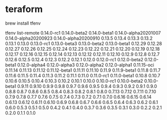 # teraform

brew install tfenv

tfenv list-remote
0.14.0-rc1
0.14.0-beta2
0.14.0-beta1
0.14.0-alpha20201007
0.14.0-alpha20200923
0.14.0-alpha20200910
0.13.5
0.13.4
0.13.3
0.13.2
0.13.1
0.13.0
0.13.0-rc1
0.13.0-beta3
0.13.0-beta2
0.13.0-beta1
0.12.29
0.12.28
0.12.27
0.12.26
0.12.25
0.12.24
0.12.23
0.12.22
0.12.21
0.12.20
0.12.19
0.12.18
0.12.17
0.12.16
0.12.15
0.12.14
0.12.13
0.12.12
0.12.11
0.12.10
0.12.9
0.12.8
0.12.7
0.12.6
0.12.5
0.12.4
0.12.3
0.12.2
0.12.1
0.12.0
0.12.0-rc1
0.12.0-beta2
0.12.0-beta1
0.12.0-alpha4
0.12.0-alpha3
0.12.0-alpha2
0.12.0-alpha1
0.11.15-oci
0.11.14
0.11.13
0.11.12
0.11.12-beta1
0.11.11
0.11.10
0.11.9
0.11.9-beta1
0.11.8
0.11.7
0.11.6
0.11.5
0.11.4
0.11.3
0.11.2
0.11.1
0.11.0
0.11.0-rc1
0.11.0-beta1
0.10.8
0.10.7
0.10.6
0.10.5
0.10.4
0.10.3
0.10.2
0.10.1
0.10.0
0.10.0-rc1
0.10.0-beta2
0.10.0-beta1
0.9.11
0.9.10
0.9.9
0.9.8
0.9.7
0.9.6
0.9.5
0.9.4
0.9.3
0.9.2
0.9.1
0.9.0
0.8.8
0.8.7
0.8.6
0.8.5
0.8.4
0.8.3
0.8.2
0.8.1
0.8.0
0.7.13
0.7.12
0.7.11
0.7.10
0.7.9
0.7.8
0.7.7
0.7.6
0.7.5
0.7.4
0.7.3
0.7.2
0.7.1
0.7.0
0.6.16
0.6.15
0.6.14
0.6.13
0.6.12
0.6.11
0.6.10
0.6.9
0.6.8
0.6.7
0.6.6
0.6.5
0.6.4
0.6.3
0.6.2
0.6.1
0.6.0
0.5.3
0.5.1
0.5.0
0.4.2
0.4.1
0.4.0
0.3.7
0.3.6
0.3.5
0.3.1
0.3.0
0.2.2
0.2.1
0.2.0
0.1.1
0.1.0

